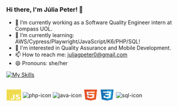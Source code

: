 ### Hi there, I'm Júlia Peter! 👋

- 🔭 I’m currently working as a Software Quality Engineer intern at Compass UOL.
- 🌱 I’m currently learning: AWS/Cypress/Playwright/JavaScript/K6/PHP/SQL!
- 💫 I'm interested in Quality Assurance and Mobile Development. 
- 📫 How to reach me: juliagpeter0@gmail.com
- 😄 Pronouns: she/her

[![My Skills](https://skillicons.dev/icons?i=aws,cypress,js,php,postman)](https://skillicons.dev)

<div style="display: inline_block"><br>
  
  <img align="center" alt="js-icon" height="30" width="40" src="https://raw.githubusercontent.com/devicons/devicon/master/icons/javascript/javascript-plain.svg">
  <img align="center" alt="php-icon" height="30" width="40" src="https://cdn.jsdelivr.net/gh/devicons/devicon@latest/icons/php/php-original.svg">
  <img align="center" alt="java-icon" height="30" width="40" src="https://cdn.jsdelivr.net/gh/devicons/devicon@latest/icons/java/java-original.svg">
  <img align="center" alt="html-icon" height="30" width="40" src="https://raw.githubusercontent.com/devicons/devicon/master/icons/html5/html5-original.svg">
  <img align="center" alt="css-icon" height="30" width="40" src="https://raw.githubusercontent.com/devicons/devicon/master/icons/css3/css3-original.svg">
  <img align="center" alt="sql-icon" height="30" width="40" src="https://cdn.jsdelivr.net/gh/devicons/devicon@latest/icons/azuresqldatabase/azuresqldatabase-original.svg">
  
</div>
          
      
          

